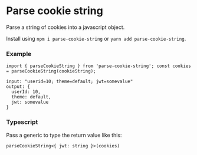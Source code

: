 # Parse cookie string

Parse a string of cookies into a javascript object.

Install using `npm i parse-cookie-string` or `yarn add parse-cookie-string`.

### Example

```
import { parseCookieString } from 'parse-cookie-string'; const cookies = parseCookieString(cookieString);

input: "userid=10; theme=default; jwt=somevalue"
output: {
  userId: 10,
  theme: default,
  jwt: somevalue
}
```

### Typescript

Pass a generic to type the return value like this:

```
parseCookieString<{ jwt: string }>(cookies)
```
